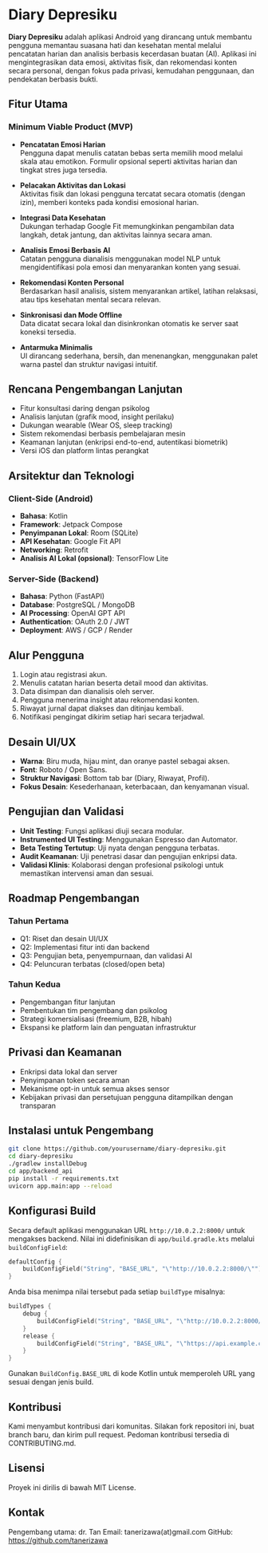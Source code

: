# Diary Depresiku

**Diary Depresiku** adalah aplikasi Android yang dirancang untuk membantu pengguna memantau suasana hati dan kesehatan mental melalui pencatatan harian dan analisis berbasis kecerdasan buatan (AI). Aplikasi ini mengintegrasikan data emosi, aktivitas fisik, dan rekomendasi konten secara personal, dengan fokus pada privasi, kemudahan penggunaan, dan pendekatan berbasis bukti.

## Fitur Utama

### Minimum Viable Product (MVP)

- **Pencatatan Emosi Harian**  
  Pengguna dapat menulis catatan bebas serta memilih mood melalui skala atau emotikon. Formulir opsional seperti aktivitas harian dan tingkat stres juga tersedia.

- **Pelacakan Aktivitas dan Lokasi**  
  Aktivitas fisik dan lokasi pengguna tercatat secara otomatis (dengan izin), memberi konteks pada kondisi emosional harian.

- **Integrasi Data Kesehatan**  
  Dukungan terhadap Google Fit memungkinkan pengambilan data langkah, detak jantung, dan aktivitas lainnya secara aman.

- **Analisis Emosi Berbasis AI**  
  Catatan pengguna dianalisis menggunakan model NLP untuk mengidentifikasi pola emosi dan menyarankan konten yang sesuai.

- **Rekomendasi Konten Personal**  
  Berdasarkan hasil analisis, sistem menyarankan artikel, latihan relaksasi, atau tips kesehatan mental secara relevan.

- **Sinkronisasi dan Mode Offline**  
  Data dicatat secara lokal dan disinkronkan otomatis ke server saat koneksi tersedia.

- **Antarmuka Minimalis**  
  UI dirancang sederhana, bersih, dan menenangkan, menggunakan palet warna pastel dan struktur navigasi intuitif.

## Rencana Pengembangan Lanjutan

- Fitur konsultasi daring dengan psikolog
- Analisis lanjutan (grafik mood, insight perilaku)
- Dukungan wearable (Wear OS, sleep tracking)
- Sistem rekomendasi berbasis pembelajaran mesin
- Keamanan lanjutan (enkripsi end-to-end, autentikasi biometrik)
- Versi iOS dan platform lintas perangkat

## Arsitektur dan Teknologi

### Client-Side (Android)
- **Bahasa**: Kotlin
- **Framework**: Jetpack Compose
- **Penyimpanan Lokal**: Room (SQLite)
- **API Kesehatan**: Google Fit API
- **Networking**: Retrofit
- **Analisis AI Lokal (opsional)**: TensorFlow Lite

### Server-Side (Backend)
- **Bahasa**: Python (FastAPI)
- **Database**: PostgreSQL / MongoDB
- **AI Processing**: OpenAI GPT API
- **Authentication**: OAuth 2.0 / JWT
- **Deployment**: AWS / GCP / Render

## Alur Pengguna

1. Login atau registrasi akun.
2. Menulis catatan harian beserta detail mood dan aktivitas.
3. Data disimpan dan dianalisis oleh server.
4. Pengguna menerima insight atau rekomendasi konten.
5. Riwayat jurnal dapat diakses dan ditinjau kembali.
6. Notifikasi pengingat dikirim setiap hari secara terjadwal.

## Desain UI/UX

- **Warna**: Biru muda, hijau mint, dan oranye pastel sebagai aksen.
- **Font**: Roboto / Open Sans.
- **Struktur Navigasi**: Bottom tab bar (Diary, Riwayat, Profil).
- **Fokus Desain**: Kesederhanaan, keterbacaan, dan kenyamanan visual.

## Pengujian dan Validasi

- **Unit Testing**: Fungsi aplikasi diuji secara modular.
- **Instrumented UI Testing**: Menggunakan Espresso dan Automator.
- **Beta Testing Tertutup**: Uji nyata dengan pengguna terbatas.
- **Audit Keamanan**: Uji penetrasi dasar dan pengujian enkripsi data.
- **Validasi Klinis**: Kolaborasi dengan profesional psikologi untuk memastikan intervensi aman dan sesuai.

## Roadmap Pengembangan

### Tahun Pertama
- Q1: Riset dan desain UI/UX
- Q2: Implementasi fitur inti dan backend
- Q3: Pengujian beta, penyempurnaan, dan validasi AI
- Q4: Peluncuran terbatas (closed/open beta)

### Tahun Kedua
- Pengembangan fitur lanjutan
- Pembentukan tim pengembang dan psikolog
- Strategi komersialisasi (freemium, B2B, hibah)
- Ekspansi ke platform lain dan penguatan infrastruktur

## Privasi dan Keamanan

- Enkripsi data lokal dan server
- Penyimpanan token secara aman
- Mekanisme opt-in untuk semua akses sensor
- Kebijakan privasi dan persetujuan pengguna ditampilkan dengan transparan

## Instalasi untuk Pengembang

```bash
git clone https://github.com/yourusername/diary-depresiku.git
cd diary-depresiku
./gradlew installDebug
cd app/backend_api
pip install -r requirements.txt
uvicorn app.main:app --reload
```

## Konfigurasi Build

Secara default aplikasi menggunakan URL `http://10.0.2.2:8000/` untuk mengakses
backend. Nilai ini didefinisikan di `app/build.gradle.kts` melalui `buildConfigField`:

```kotlin
defaultConfig {
    buildConfigField("String", "BASE_URL", "\"http://10.0.2.2:8000/\"")
}
```

Anda bisa menimpa nilai tersebut pada setiap `buildType` misalnya:

```kotlin
buildTypes {
    debug {
        buildConfigField("String", "BASE_URL", "\"http://10.0.2.2:8000/\"")
    }
    release {
        buildConfigField("String", "BASE_URL", "\"https://api.example.com/\"")
    }
}
```

Gunakan `BuildConfig.BASE_URL` di kode Kotlin untuk memperoleh URL yang sesuai
dengan jenis build.
## Kontribusi
Kami menyambut kontribusi dari komunitas. Silakan fork repositori ini, buat branch baru, dan kirim pull request. Pedoman kontribusi tersedia di CONTRIBUTING.md.

## Lisensi
Proyek ini dirilis di bawah MIT License.

## Kontak
Pengembang utama:
dr. Tan
Email: tanerizawa(at)gmail.com
GitHub: https://github.com/tanerizawa
